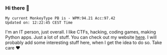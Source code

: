 ### Hi there 👋
<!-- PB START -->
```
My current MonkeyType PB is - WPM:94.21 Acc:97.42
Updated on: 12:22:45 CEST Time
```
<!-- PB END -->
I'm an IT person, just overall. I like CTFs, hacking, coding games, making Python apps. Just a lot of stuff.
You can check out my website [here](https://skill3472.github.io/).
I will probably add some interesting stuff here, when I get the idea to do so. Take care ❤️
